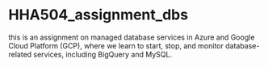 # HHA504_assignment_dbs
this is an assignment on managed database services in Azure and Google Cloud Platform (GCP), where we learn to start, stop, and monitor database-related services, including BigQuery and MySQL.
